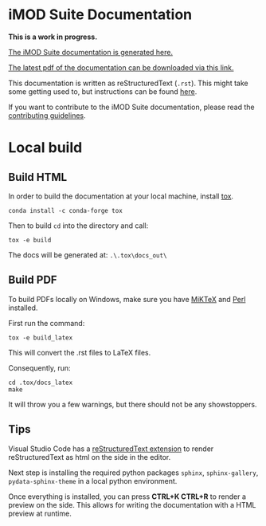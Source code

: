 
iMOD Suite Documentation
========================

**This is a work in progress.**

[The iMOD Suite documentation is generated here.](https://deltares.github.io/iMOD-Documentation/)

[The latest pdf of the documentation can be downloaded via this link.](https://nightly.link/Deltares/iMOD-Documentation/workflows/ci/main/imod-doc.zip)

This documentation is written as reStructuredText (`.rst`). 
This might take some getting used to, but instructions
can be found [here](https://www.sphinx-doc.org/en/master/usage/restructuredtext/basics.html). 

If you want to contribute to the iMOD Suite documentation,
please read the [contributing guidelines](CONTRIBUTING.md).

Local build
===========

Build HTML
-----------

In order to build the documentation at your local machine,
install [tox](https://pypi.org/project/tox). 

```console
conda install -c conda-forge tox
```

Then to build `cd` into the directory and call:

```console
tox -e build
```

The docs will be generated at:
`.\.tox\docs_out\`

Build PDF
---------

To build PDFs locally on Windows, make sure you have 
[MiKTeX](https://miktex.org/download) and [Perl](https://strawberryperl.com/) installed. 

First run the command:

```console
tox -e build_latex
```

This will convert the .rst files to LaTeX files.

Consequently, run:

```console
cd .tox/docs_latex
make
```

It will throw you a few warnings, but there should not be any 
showstoppers.

Tips
----
Visual Studio Code has a 
[reStructuredText extension](https://marketplace.visualstudio.com/items?itemName=lextudio.restructuredtext) 
to render reStructuredText as html on the side in the editor.

Next step is installing the required python packages 
`sphinx`, `sphinx-gallery`, `pydata-sphinx-theme` 
in a local python environment.

Once everything is installed, 
you can press **CTRL+K CTRL+R** to render a 
preview on the side. 
This allows for writing the documentation 
with a HTML preview at runtime.
